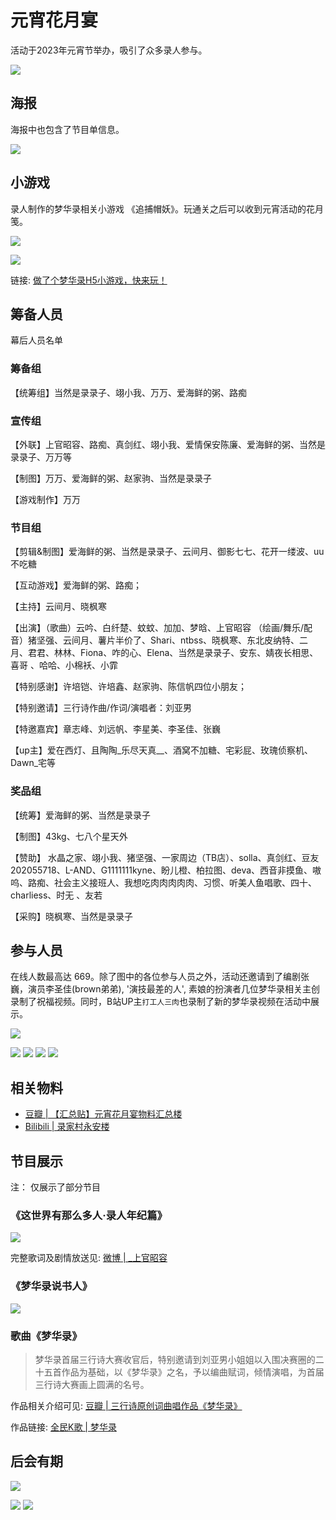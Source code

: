 # 元宵花月宴

活动于2023年元宵节举办，吸引了众多录人参与。

![](/image/lu/yuan/header.jpg)

## 海报

海报中也包含了节目单信息。

![](/image/lu/yuanxiao.jpg)

## 小游戏

录人制作的梦华录相关小游戏 《追捕帽妖》。玩通关之后可以收到元宵活动的花月笺。

![](/image/lu/h5.jpg)

![](/image/lu/yuan/jian.jpg)

链接: [做了个梦华录H5小游戏，快来玩！](https://www.douban.com/group/topic/282473030/?_i=5612176Rn8heGv)

## 筹备人员

幕后人员名单

### 筹备组

【统筹组】当然是录录子、翊小我、万万、爱海鲜的粥、路痴

### 宣传组

【外联】上官昭容、路痴、真剑红、翊小我、爱情保安陈廉、爱海鲜的粥、当然是录录子、万万等

【制图】万万、爱海鲜的粥、赵家驹、当然是录录子

【游戏制作】万万

### 节目组

【剪辑&制图】爱海鲜的粥、当然是录录子、云间月、御影七七、花开一缕波、uu不吃糖

【互动游戏】爱海鲜的粥、路痴；

【主持】云间月、晓枫寒

【出演】（歌曲）云吟、白纤楚、蚊蚊、加加、梦晗、上官昭容 （绘画/舞乐/配音）猪坚强、云间月、薯片半价了、Shari、ntbss、晓枫寒、东北皮纳特、二月、君君、林林、Fiona、咋的心、Elena、当然是录录子、安东、婧夜长相思、喜哥 、哈哈、小棉袄、小霏

【特别感谢】许培铠、许培鑫、赵家驹、陈信帆四位小朋友；

【特别邀请】三行诗作曲/作词/演唱者：刘亚男

【特邀嘉宾】章志峰、刘远帆、李星美、李圣佳、张巍

【up主】爱在西灯、且陶陶_乐尽天真__、酒窝不加糖、宅彩屁、玫瑰侦察机、Dawn_宅等

### 奖品组

【统筹】爱海鲜的粥、当然是录录子

【制图】43kg、七八个星天外

【赞助】 水晶之家、翊小我、猪坚强、一家周边（TB店）、solla、真剑红、豆友202055718、L-AND、G1111111kyne、盼儿橙、柏拉图、deva、西音非摸鱼、嗷呜、路痴、社会主义接班人、我想吃肉肉肉肉肉、习惯、听美人鱼唱歌、四十、charliess、时无 、友若

【采购】晓枫寒、当然是录录子

## 参与人员

在线人数最高达 669。除了图中的各位参与人员之外，活动还邀请到了编剧张巍，演员李圣佳(brown弟弟), '演技最差的人', 素娘的扮演者几位梦华录相关主创录制了祝福视频。同时，B站UP主`打工人三肉`也录制了新的梦华录视频在活动中展示。

![](/image/lu/yuan-data.jpg)

![](/image/lu/yuan/wei.jpg)
![](/image/lu/yuan/qun.jpg)
![](/image/lu/yuan/su.jpg)
![](/image/lu/yuan/brown.jpg)

## 相关物料

* [豆瓣 | 【汇总贴】元宵花月宴物料汇总楼](https://www.douban.com/group/topic/282332889/?_i=759067837065d65,6042213FsCNCAY)
* [Bilibili | 录家村永安楼](https://space.bilibili.com/2011135605?plat_id=1&share_from=space&share_medium=android&share_plat=android&share_session_id=4045696a-f256-4cf5-9515-d38d57c11bba&share_source=COPY&share_tag=s_i&timestamp=1675909724&unique_k=hK3yWUC)

## 节目展示

注： 仅展示了部分节目

### 《这世界有那么多人·录人年纪篇》

![](/image/lu/yuan/guan.jpg)

完整歌词及剧情放送见: [微博 | _上官昭容](https://weibo.com/1667167850/MrFapp8pg)

### 《梦华录说书人》

![](/image/lu/yuan/xs.jpg)

### 歌曲《梦华录》

> 梦华录首届三行诗大赛收官后，特别邀请到刘亚男小姐姐以入围决赛圈的二十五首作品为基础，以《梦华录》之名，予以编曲赋词，倾情演唱，为首届三行诗大赛画上圆满的名号。

作品相关介绍可见: [豆瓣 | 三行诗原创词曲唱作品《梦华录》](https://www.douban.com/group/topic/282787598/?_i=7561337327d3afe,5614693rI6SWte&dt_dapp=1&dt_platform=com.douban.activity.wechat_friends)

作品链接: [全民K歌 | 梦华录](https://kg.qq.com/node/play?s=qVFgFYqty0U7BqFI&shareuid=669d9b842329348837&topsource=&chain_share_id=oFyuSigHUdsODUWzNCjDCKfFFdweiD3qZtw6hd6Otkw&pageId=details_of_creations)

## 后会有期

![](/image/lu/yuan/yuan.jpg)

![](/image/lu/yuan/lu.jpg)
![](/image/lu/yuan/lu-2.jpg)
